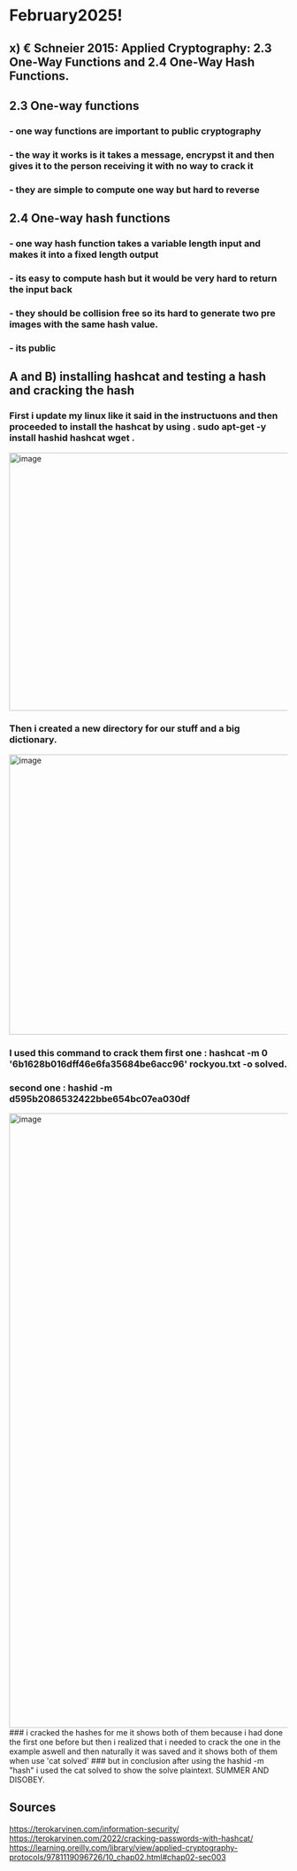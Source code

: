 # February2025!
## x) € Schneier 2015: Applied Cryptography: 2.3 One-Way Functions and 2.4 One-Way Hash Functions.
## 2.3 One-way functions
### - one way functions are important to public cryptography
### - the way it works is it takes a message, encrypst it and then gives it to the person receiving it with no way to crack it
### - they are simple to compute one way but hard to reverse

## 2.4 One-way hash functions	
### - one way hash function takes a variable length input and makes it into a fixed length output
### - its easy to compute hash but it would be very hard to return the input back 
### - they should be collision free so its hard to generate two pre images with the same hash value.
### - its public

## A and B) installing hashcat and testing a hash and cracking the hash
### First i update my linux like it said in the instructuons and then proceeded to install the hashcat by using . sudo apt-get -y install hashid hashcat wget .
<img width="1464" height="466" alt="image" src="https://github.com/user-attachments/assets/6e81b577-4d71-4c41-9f66-814b02f3e290" />

### Then i created a new directory for our stuff and a big dictionary.
<img width="1450" height="506" alt="image" src="https://github.com/user-attachments/assets/7c905559-6e01-452b-9741-c2d2e6d32a46" />


### I used this command to crack them first one : hashcat -m 0 '6b1628b016dff46e6fa35684be6acc96' rockyou.txt -o solved. 
### second one : hashid -m d595b2086532422bbe654bc07ea030df
<img width="1476" height="1110" alt="image" src="https://github.com/user-attachments/assets/25fef359-e9cf-4c2f-a5c1-a942d9c67056" />
###  i cracked the hashes for me it shows both of them because i had done the first one before but then i realized that i needed to crack the one in the example aswell and then naturally it was saved and it shows both of them when use 'cat solved'
### but in conclusion after using the hashid -m "hash" i used the cat solved to show the solve plaintext. SUMMER AND DISOBEY.

## Sources
https://terokarvinen.com/information-security/
https://terokarvinen.com/2022/cracking-passwords-with-hashcat/
https://learning.oreilly.com/library/view/applied-cryptography-protocols/9781119096726/10_chap02.html#chap02-sec003



